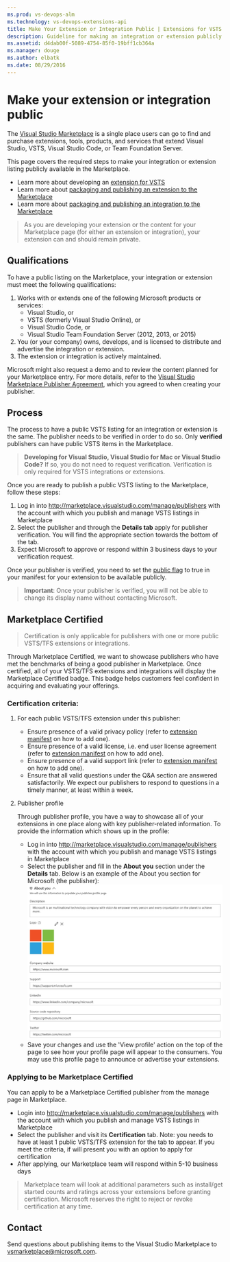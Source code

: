 ```yaml
---
ms.prod: vs-devops-alm
ms.technology: vs-devops-extensions-api
title: Make Your Extension or Integration Public | Extensions for VSTS
description: Guideline for making an integration or extension publicly visible on the Visual Studio Marketplace
ms.assetid: d4dab00f-5089-4754-85f0-19bff1cb364a
ms.manager: douge
ms.author: elbatk
ms.date: 08/29/2016
---
```


# Make your extension or integration public

The [Visual Studio Marketplace](https://marketplace.visualstudio.com) is a single place users can go to find and purchase extensions, tools, products, and services that extend Visual Studio, VSTS, Visual Studio Code, or Team Foundation Server. 

This page covers the required steps to make your integration or extension listing publicly available in the Marketplace. 

* Learn more about developing an [extension for VSTS](../index.md)
* Learn more about [packaging and publishing an extension to the Marketplace](./overview.md)
* Learn more about [packaging and publishing an integration to the Marketplace](./integration.md)


> As you are developing your extension or the content for your Marketplace page (for either an extension or integration), your extension can and should remain private.

## Qualifications

To have a public listing on the Marketplace, your integration or extension must meet the following qualifications:

1. Works with or extends one of the following Microsoft products or services:
   * Visual Studio, or
   * VSTS (formerly Visual Studio Online), or
   * Visual Studio Code, or
   * Visual Studio Team Foundation Server (2012, 2013, or 2015)
2. You (or your company) owns, develops, and is licensed to distribute and advertise the integration or extension.
3. The extension or integration is actively maintained.

Microsoft might also request a demo and to review the content planned for your Marketplace entry. For more details, refer to the [Visual Studio Marketplace Publisher Agreement](http://aka.ms/vsmarketplace-agreement), which you agreed to when creating your publisher.

## Process

The process to have a public VSTS listing for an integration or extension is the same. The publisher needs to be verified in order to do so. Only **verified** publishers can have public VSTS items in the Marketplace.

> **Developing for Visual Studio, Visual Studio for Mac or Visual Studio Code?** If so, you do not need to request verification. Verification is only required for VSTS integrations or extensions.

Once you are ready to publish a public VSTS listing to the Marketplace, follow these steps:

1. Log in into http://marketplace.visualstudio.com/manage/publishers with the account with which you publish and manage VSTS listings in Marketplace
2. Select the publisher and through the **Details tab** apply for publisher verification. You will find the appropriate section towards the bottom of the tab.
3. Expect Microsoft to approve or respond within 3 business days to your verification request.

Once your publisher is verified, you need to set the [public flag](../develop/manifest.md#public-flag) to true in your manifest for your extension to be available publicly.

> **Important**: Once your publisher is verified, you will not be able to change its display name without contacting Microsoft.

## Marketplace Certified
> Certification is only applicable for publishers with one or more public VSTS/TFS extensions or integrations.

Through Marketplace Certified, we want to showcase publishers who have met the benchmarks of being a good publisher in Marketplace. Once certified, all of your VSTS/TFS extensions and integrations will display the Marketplace Certified badge. This badge helps customers feel confident in acquiring and evaluating your offerings.

### Certification criteria:

1. For each public VSTS/TFS extension under this publisher:
   * Ensure presence of a valid privacy policy (refer to [extension manifest](../develop/manifest.md) on how to add one).
   * Ensure presence of a valid license, i.e. end user license agreement (refer to [extension manifest](../develop/manifest.md) on how to add one).
   * Ensure presence of a valid support link (refer to [extension manifest](../develop/manifest.md) on how to add one).
   * Ensure that all valid questions under the Q&A section are answered satisfactorily. We expect our publishers to respond to questions in a timely manner, at least within a week.
2. Publisher profile

    Through publisher profile, you have a way to showcase all of your extensions in one place along with key publisher-related information. To provide the information which shows up in the profile:
    * Log in into http://marketplace.visualstudio.com/manage/publishers with the account with which you publish and manage VSTS listings in Marketplace
    * Select the publisher and fill in the **About you** section under the **Details** tab. Below is an example of the About you section for Microsoft (the publisher): 
      ![Microsoft Details](_img/microsoft-about-you-section.jpg)          
    * Save your changes and use the 'View profile' action on the top of the page to see how your profile page will appear to the consumers. You may use this profile page to announce or advertise your extensions.


### Applying to be Marketplace Certified


You can apply to be a Marketplace Certified publisher from the manage page in Marketplace.
* Login into http://marketplace.visualstudio.com/manage/publishers with the account with which you publish and manage VSTS listings in Marketplace
* Select the publisher and visit its **Certification** tab. Note: you needs to have at least 1 public VSTS/TFS extension for the tab to appear. If you meet the criteria, if will present you with an option to apply for certification
* After applying, our Marketplace team will respond within 5-10 business days

> Marketplace team will look at additional parameters such as install/get started counts and ratings across your extensions before granting certification. 
> Microsoft reserves the right to reject or revoke certification at any time. 

## Contact

Send questions about publishing items to the Visual Studio Marketplace to [vsmarketplace@microsoft.com](http://aka.ms/vsmarketplace-contact).
